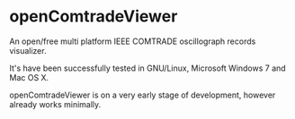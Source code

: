 # openComtradeViewer
An open/free multi platform IEEE COMTRADE oscillograph records visualizer.

It's have been successfully tested in GNU/Linux, Microsoft Windows 7 and Mac OS X.

openComtradeViewer is on a very early stage of development, however already works minimally.

